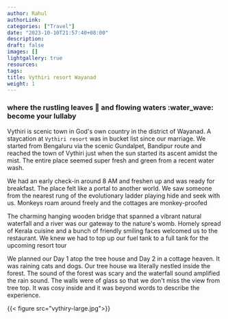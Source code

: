 ```yaml
---
author: Rahul
authorLink: 
categories: ["Travel"]
date: "2023-10-10T21:57:40+08:00"
description: 
draft: false
images: []
lightgallery: true
resources:
tags:
title: Vythiri resort Wayanad
weight: 1
---
```


### where the rustling leaves :leaves: and flowing waters :water_wave: become your lullaby 

Vythiri is scenic town in God's own country in the district of Wayanad. A staycation at `Vythiri resort` was in bucket list since our marriage. We started from Bengaluru via the scenic Gundalpet, Bandipur route and reached the town of Vythiri just when the sun started its ascent amidst the mist. The entire place seemed super fresh and green from a recent water wash.

We had an early check-in around 8 AM and freshen up and was ready for breakfast. The place felt like a portal to another world. We saw someone from the nearest rung of the evolutionary ladder playing hide and seek with us. Monkeys roam around freely and the cottages are monkey-proofed

The charming hanging wooden bridge that spanned a vibrant natural waterfall and a river was our gateway to the nature's womb. Homely spread of Kerala cuisine and a bunch of friendly smiling faces welcomed us to the restaurant. We knew we had to top up our fuel tank to a full tank for the upcoming resort tour

We planned our Day 1 atop the tree house and Day 2 in a cottage heaven. It was raining cats and dogs. Our tree house wa literally nestled inside the forest. The sound of the forest was scary and the waterfall sound amplified the rain sound. The walls were of glass so that we don't miss the view from tree top. It was cosy inside and it was beyond words to describe the experience.

{{< figure src="vythiry-large.jpg">}}